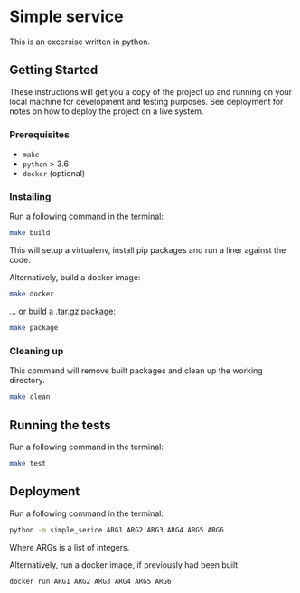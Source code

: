 # Simple service

This is an excersise written in python.

## Getting Started

These instructions will get you a copy of the project up and running on your local machine for development and testing purposes. See deployment for notes on how to deploy the project on a live system.

### Prerequisites

* `make`
* `python` > 3.6
* `docker` (optional)


### Installing

Run a following command in the terminal:

```bash
make build
```

This will setup a virtualenv, install pip packages and run a liner against the code.

Alternatively, build a docker image:

```bash
make docker
```

... or build a .tar.gz package:

```bash
make package
```

### Cleaning up

This command will remove built packages and clean up the working directory.

```bash
make clean
```

## Running the tests

Run a following command in the terminal:

```bash
make test
```

## Deployment

Run a following command in the terminal:

```bash
python -m simple_serice ARG1 ARG2 ARG3 ARG4 ARG5 ARG6
```

Where ARGs is a list of integers.

Alternatively, run a docker image, if previously had been built:

```bash
docker run ARG1 ARG2 ARG3 ARG4 ARG5 ARG6
```
